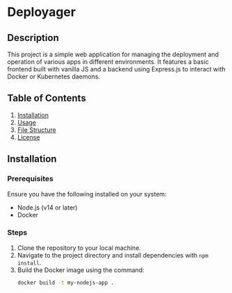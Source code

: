 # Deployager

## Description

This project is a simple web application for managing the deployment and operation of various apps in different environments. It features a basic frontend built with vanilla JS and a backend using Express.js to interact with Docker or Kubernetes daemons.

## Table of Contents

1. [Installation](#installation)
2. [Usage](#usage)
3. [File Structure](#file-structure)
4. [License](#license)

## Installation

### Prerequisites
Ensure you have the following installed on your system:
- Node.js (v14 or later)
- Docker

### Steps
1. Clone the repository to your local machine.
2. Navigate to the project directory and install dependencies with `npm install`.
3. Build the Docker image using the command: 
   ```sh
   docker build -t my-nodejs-app .
